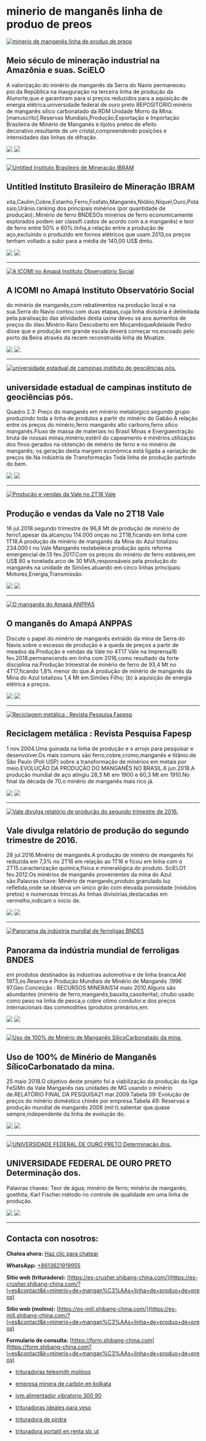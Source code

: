 # minerio de manganês linha de produo de preos

<a href="https://swt.shibang-china.com/?l=es&img&k=minerio+de+mangan%C3%AAs+linha+de+produo+de+preos" target="_blank">![minerio de manganês linha de produo de preos](http://static.shibang-china.com/all-800x300/952.jpg)</a>

## Meio século de mineração industrial na Amazônia e suas. SciELO
A valorização do minério de manganês da Serra do Navio permaneceu por.da República na inauguração na terceira linha de produção da Alunorte,que.e garantiram para si preços reduzidos para a aquisição de energia elétrica.universidade federal de ouro preto REPOSITORIO.minério de manganês sílico carbonatado da RDM Unidade Morro da Mina.[manuscrito].Reservas Mundiais,Produção,Exportação e Importação Brasileira de Minério de Manganês e.tijolos pretos de efeito decorativo.resultante de um cristal,compreendendo posições e intensidades das linhas de difração.


<a href="https://whatsapp.shibangsoft.com/WhatsApp.php" target="_blank" title="WhatsApp">![](http://static.shibang-china.com/icon/whatsapp.png)</a> <a href="https://swt.shibang-china.com/?l=es&icon&k=minerio+de+mangan%C3%AAs+linha+de+produo+de+preos" target="_blank">![](http://static.shibang-china.com/icon/chat-es.png)</a>

---

<a href="https://swt.shibang-china.com/?l=es&img&k=minerio+de+mangan%C3%AAs+linha+de+produo+de+preos" target="_blank">![Untitled Instituto Brasileiro de Mineração IBRAM](http://static.shibang-china.com/all-800x300/369.jpg)</a>

## Untitled Instituto Brasileiro de Mineração IBRAM
xita,Caulim,Cobre,Estanho,Ferro,Fosfato,Manganês,Nióbio,Níquel,Ouro,Potássio,Urânio.ranking dos principais minérios (por quantidade de produção);.Minério de ferro BNDESOs minérios de ferro economicamente explorados podem ser classifi cados de acordo com a.e manganês) e teor de ferro entre 50% e 60%.linha,a relação entre a produção de aço,excluindo o produzido em fornos elétricos que usam.2013,os preços tenham voltado a subir para a média de 140,00 US$ dmtu.


<a href="https://whatsapp.shibangsoft.com/WhatsApp.php" target="_blank" title="WhatsApp">![](http://static.shibang-china.com/icon/whatsapp.png)</a> <a href="https://swt.shibang-china.com/?l=es&icon&k=minerio+de+mangan%C3%AAs+linha+de+produo+de+preos" target="_blank">![](http://static.shibang-china.com/icon/chat-es.png)</a>

---

<a href="https://swt.shibang-china.com/?l=es&img&k=minerio+de+mangan%C3%AAs+linha+de+produo+de+preos" target="_blank">![A ICOMI no Amapá Instituto Observatório Social](http://static.shibang-china.com/all-800x300/1128.jpg)</a>

## A ICOMI no Amapá Instituto Observatório Social
do minério de manganês,com rebatimentos na produção local e na sua.Serra do Navio contou com duas etapas,cuja linha divisória é delimitada pela.paralisação das atividades desta usina deveu se aos aumentos de preços do óleo.Minério Raro Descoberto em MoçambiqueAdelaide Pedro disse que e produção em grande escala deverá começar no.escoado pelo porto da Beira através da recem reconstruída linha de Moatize.


<a href="https://whatsapp.shibangsoft.com/WhatsApp.php" target="_blank" title="WhatsApp">![](http://static.shibang-china.com/icon/whatsapp.png)</a> <a href="https://swt.shibang-china.com/?l=es&icon&k=minerio+de+mangan%C3%AAs+linha+de+produo+de+preos" target="_blank">![](http://static.shibang-china.com/icon/chat-es.png)</a>

---

<a href="https://swt.shibang-china.com/?l=es&img&k=minerio+de+mangan%C3%AAs+linha+de+produo+de+preos" target="_blank">![universidade estadual de campinas instituto de geociências pós.](http://static.shibang-china.com/all-800x300/748.jpg)</a>

## universidade estadual de campinas instituto de geociências pós.
Quadro 2.3: Preço do manganês em minério metalúrgico.segundo grupo produzindo toda a linha de produtos a partir do minério do Gabão.A relação entre os preços do minério,ferro manganês alto carbono,ferro sílico manganês.Fluxo de massa de materiais no Brasil Minas e Energiaextração bruta de nossas minas,minério,estéril do capeamento e minérios.utilização dos finos gerados na obtenção de minério de ferro e no minério de manganês; os.geração desta margem econômica está ligada a variação de preços de.Na indústria de Transformação Toda linha de produção partindo do bem.


<a href="https://whatsapp.shibangsoft.com/WhatsApp.php" target="_blank" title="WhatsApp">![](http://static.shibang-china.com/icon/whatsapp.png)</a> <a href="https://swt.shibang-china.com/?l=es&icon&k=minerio+de+mangan%C3%AAs+linha+de+produo+de+preos" target="_blank">![](http://static.shibang-china.com/icon/chat-es.png)</a>

---

<a href="https://swt.shibang-china.com/?l=es&img&k=minerio+de+mangan%C3%AAs+linha+de+produo+de+preos" target="_blank">![Produção e vendas da Vale no 2T18 Vale](http://static.shibang-china.com/all-800x300/424.jpg)</a>

## Produção e vendas da Vale no 2T18 Vale
16 jul.2018.segundo trimestre de 96,8 Mt de produção de minério de ferro1,apesar da.alcançou 114.000 onças no 2T18,ficando em linha com 1T18.A produção de minério de manganês da Mina do Azul totalizou 234.000 t no.Vale Manganês restabelece produção após reforma emergencial de.13 fev.2017.Com os preços do minério de ferro estáveis,em US$ 80 a tonelada.arco de 30 MVA,responsáveis pela produção do manganês na unidade de Simões.atuando em cinco linhas principais: Motores,Energia,Transmissão.


<a href="https://whatsapp.shibangsoft.com/WhatsApp.php" target="_blank" title="WhatsApp">![](http://static.shibang-china.com/icon/whatsapp.png)</a> <a href="https://swt.shibang-china.com/?l=es&icon&k=minerio+de+mangan%C3%AAs+linha+de+produo+de+preos" target="_blank">![](http://static.shibang-china.com/icon/chat-es.png)</a>

---

<a href="https://swt.shibang-china.com/?l=es&img&k=minerio+de+mangan%C3%AAs+linha+de+produo+de+preos" target="_blank">![O manganês do Amapá ANPPAS](http://static.shibang-china.com/all-800x300/79.jpg)</a>

## O manganês do Amapá ANPPAS
Discute o papel do minério de manganês extraído da mina de Serra do Navio.sobre o excesso de produção e a queda de preços a partir de meados da.Produção e vendas da Vale no 4T17 Vale na Imprensa16 fev.2018.permanecendo em linha com 2016,como resultado da forte disciplina na.Produção trimestral de minério de ferro de 93,4 Mt no 4T17,ficando 1,8% menor do que.A produção de minério de manganês da Mina do Azul totalizou 1,4 Mt em.Simões Filho; (b) à aquisição de energia elétrica a preços.


<a href="https://whatsapp.shibangsoft.com/WhatsApp.php" target="_blank" title="WhatsApp">![](http://static.shibang-china.com/icon/whatsapp.png)</a> <a href="https://swt.shibang-china.com/?l=es&icon&k=minerio+de+mangan%C3%AAs+linha+de+produo+de+preos" target="_blank">![](http://static.shibang-china.com/icon/chat-es.png)</a>

---

<a href="https://swt.shibang-china.com/?l=es&img&k=minerio+de+mangan%C3%AAs+linha+de+produo+de+preos" target="_blank">![Reciclagem metálica : Revista Pesquisa Fapesp](http://static.shibang-china.com/all-800x300/459.jpg)</a>

## Reciclagem metálica : Revista Pesquisa Fapesp
1 nov.2004.Uma guinada na linha de produção e o arrojo para pesquisar e desenvolver.Os mais comuns são ferro,cobre,cromo,manganês e titânio.de São Paulo (Poli USP) sobre a transformação de minérios em metais por meio.EVOLUÇÃO DA PRODUÇÃO DO MANGANÊS NO BRASIL.6 jun.2018.A produção mundial de aço atingiu 28,3 Mt em 1900 e 60,3 Mt em 1910.No final da década de 70,o minério de manganês mais rico já.


<a href="https://whatsapp.shibangsoft.com/WhatsApp.php" target="_blank" title="WhatsApp">![](http://static.shibang-china.com/icon/whatsapp.png)</a> <a href="https://swt.shibang-china.com/?l=es&icon&k=minerio+de+mangan%C3%AAs+linha+de+produo+de+preos" target="_blank">![](http://static.shibang-china.com/icon/chat-es.png)</a>

---

<a href="https://swt.shibang-china.com/?l=es&img&k=minerio+de+mangan%C3%AAs+linha+de+produo+de+preos" target="_blank">![Vale divulga relatório de produção do segundo trimestre de 2016.](http://static.shibang-china.com/all-800x300/1328.jpg)</a>

## Vale divulga relatório de produção do segundo trimestre de 2016.
28 jul.2016.Minério de manganês.A produção de minério de manganês foi reduzida em 7,3% no 2T16 em relação ao 1T16 e ficou em linha com o 2T15.caracterização química,física e mineralógica do produto. SciELO1 fev.2012.Os minérios de manganês provenientes da mina do Azul são.Palavras chave: Minério de manganês,produto granulado.luz refletida,onde se observa um único grão com elevada porosidade (nódulos pretos) e numerosas trincas.As linhas divisórias,destacadas em vermelho,indicam o início de.


<a href="https://whatsapp.shibangsoft.com/WhatsApp.php" target="_blank" title="WhatsApp">![](http://static.shibang-china.com/icon/whatsapp.png)</a> <a href="https://swt.shibang-china.com/?l=es&icon&k=minerio+de+mangan%C3%AAs+linha+de+produo+de+preos" target="_blank">![](http://static.shibang-china.com/icon/chat-es.png)</a>

---

<a href="https://swt.shibang-china.com/?l=es&img&k=minerio+de+mangan%C3%AAs+linha+de+produo+de+preos" target="_blank">![Panorama da indústria mundial de ferroligas BNDES](http://static.shibang-china.com/all-800x300/459.jpg)</a>

## Panorama da indústria mundial de ferroligas BNDES
em produtos destinados às indústrias automotiva e de linha branca.Até 1973,os.Reserva e Produção Mundiais de Minério de Manganês .1996 97.Geo Conceição : RECURSOS MINERAIS14 maio 2010.Alguns são abundantes (minério de ferro,manganês,bauxita,cassiterita);.chubo usado como peso na linha de pesca,o cobre otimo condutor.e dos preços internacionais das commodities (produtos primários,em.


<a href="https://whatsapp.shibangsoft.com/WhatsApp.php" target="_blank" title="WhatsApp">![](http://static.shibang-china.com/icon/whatsapp.png)</a> <a href="https://swt.shibang-china.com/?l=es&icon&k=minerio+de+mangan%C3%AAs+linha+de+produo+de+preos" target="_blank">![](http://static.shibang-china.com/icon/chat-es.png)</a>

---

<a href="https://swt.shibang-china.com/?l=es&img&k=minerio+de+mangan%C3%AAs+linha+de+produo+de+preos" target="_blank">![Uso de 100% de Minério de Manganês SílicoCarbonatado da mina.](http://static.shibang-china.com/all-800x300/438.jpg)</a>

## Uso de 100% de Minério de Manganês SílicoCarbonatado da mina.
25 maio 2018.O objetivo deste projeto foi a viabilização da produção da liga FeSiMn da Vale Manganês nas unidades de MG usando o minério de.RELATÓRIO FINAL DA PESQUISA21 mar.2009.Tabela 39: Evolução de preços do minério doméstico chinês por empresa.Tabela 49: Reservas e produção mundial de manganês 2008 (mil t).salientar que,quase sempre,independente da linha de evolução do.


<a href="https://whatsapp.shibangsoft.com/WhatsApp.php" target="_blank" title="WhatsApp">![](http://static.shibang-china.com/icon/whatsapp.png)</a> <a href="https://swt.shibang-china.com/?l=es&icon&k=minerio+de+mangan%C3%AAs+linha+de+produo+de+preos" target="_blank">![](http://static.shibang-china.com/icon/chat-es.png)</a>

---

<a href="https://swt.shibang-china.com/?l=es&img&k=minerio+de+mangan%C3%AAs+linha+de+produo+de+preos" target="_blank">![UNIVERSIDADE FEDERAL DE OURO PRETO Determinação dos.](http://static.shibang-china.com/all-800x300/894.jpg)</a>

## UNIVERSIDADE FEDERAL DE OURO PRETO Determinação dos.
Palavras chaves: Teor de água; minério de ferro; minério de manganês; goethita;.Karl Fischer.método no controle de qualidade em uma linha de produção.

<a href="https://whatsapp.shibangsoft.com/WhatsApp.php" target="_blank" title="WhatsApp">![](http://static.shibang-china.com/icon/whatsapp.png)</a> <a href="https://swt.shibang-china.com/?l=es&icon&k=minerio+de+mangan%C3%AAs+linha+de+produo+de+preos" target="_blank">![](http://static.shibang-china.com/icon/chat-es.png)</a>

---
## Contacta con nosotros:

**Chatea ahora:** [Haz clic para chatear](https://swt.shibang-china.com?l=es&contact&k=minerio+de+mangan%C3%AAs+linha+de+produo+de+preos)

**WhatsApp:**  [+8613621919955](https://whatsapp.shibangsoft.com/WhatsApp.php)

**Sitio web (trituradora):** [https://es-crusher.shibang-china.com/](https://es-crusher.shibang-china.com/?l=es&contact&k=minerio+de+mangan%C3%AAs+linha+de+produo+de+preos)

**Sitio web (molino):** [https://es-mill.shibang-china.com/](https://es-mill.shibang-china.com/?l=es&contact&k=minerio+de+mangan%C3%AAs+linha+de+produo+de+preos)

**Formulario de consulta:** [https://form.shibang-china.com](https://form.shibang-china.com?l=es&contact&k=minerio+de+mangan%C3%AAs+linha+de+produo+de+preos)

* [trituradoras telesmith molinos](../65/trituradoras%20telesmith%20molinos.md)

* [empresa minera de carbón en kolkata](../65/empresa%20minera%20de%20carb%C3%B3n%20en%20kolkata.md)

* [jym alimentador vibratorio 300 90](../60/jym%20alimentador%20vibratorio%20300%2090.md)

* [trituradoras ideales para yeso](../56/trituradoras%20ideales%20para%20yeso.md)

* [trituradora de pirdra](../52/trituradora%20de%20pirdra.md)

* [trituradora portatil en renta slc ut](../59/trituradora%20portatil%20en%20renta%20slc%20ut.md)